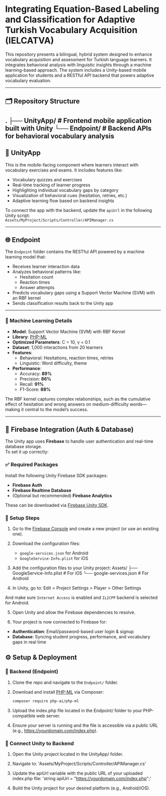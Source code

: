 # Integrating Equation-Based Labeling and Classification for Adaptive Turkish Vocabulary Acquisition (IELCATVA)
 
This repository presents a bilingual, hybrid system designed to enhance vocabulary acquisition and assessment for Turkish language learners. It integrates behavioral analysis with linguistic insights through a machine learning-based approach. The system includes a Unity-based mobile application for students and a RESTful API backend that powers adaptive vocabulary evaluation.

---

## 🗂 Repository Structure

.
├── UnityApp/   # Frontend mobile application built with Unity
└── Endpoint/   # Backend APIs for behavioral vocabulary analysis
---

## 📱 UnityApp

This is the mobile-facing component where learners interact with vocabulary exercises and exams. It includes features like:

- Vocabulary quizzes and exercises  
- Real-time tracking of learner progress  
- Highlighting individual vocabulary gaps by category  
- Visualization of behavioral cues (hesitation, retries, etc.)  
- Adaptive learning flow based on backend insights  

To connect the app with the backend, update the `apiUrl` in the following Unity script:  
`Assets/MyProject/Scripts/Controller/APIManager.cs`

---

## 🌐 Endpoint

The `Endpoint` folder contains the RESTful API powered by a machine learning model that:

- Receives learner interaction data
- Analyzes behavioral patterns like:
  - Hesitation count
  - Reaction times
  - Answer attempts
- Predicts vocabulary gaps using a Support Vector Machine (SVM) with an RBF kernel
- Sends classification results back to the Unity app

---

### 🧠 Machine Learning Details

- **Model**: Support Vector Machine (SVM) with RBF Kernel  
- **Library**: [PHP-ML](https://github.com/php-ai/php-ml)  
- **Optimized Parameters**: C = 10, γ = 0.1  
- **Dataset**: 1,000 interactions from 20 learners  
- **Features**: 
  - Behavioral: Hesitations, reaction times, retries  
  - Linguistic: Word difficulty, theme  
- **Performance**:
  - Accuracy: **89%**
  - Precision: **86%**
  - Recall: **91%**
  - F1-Score: **88%**

The RBF kernel captures complex relationships, such as the cumulative effect of hesitation and wrong answers on medium-difficulty words—making it central to the model’s success.

---


## 🔐 Firebase Integration (Auth & Database)

The Unity app uses **Firebase** to handle user authentication and real-time database storage.  
To set it up correctly:

### ✅ Required Packages

Install the following Unity Firebase SDK packages:

- **Firebase Auth**
- **Firebase Realtime Database**
- (Optional but recommended) **Firebase Analytics**

These can be downloaded via [Firebase Unity SDK](https://firebase.google.com/docs/unity/setup).

### 🔧 Setup Steps

1. Go to the [Firebase Console](https://console.firebase.google.com/) and create a new project (or use an existing one).

2. Download the configuration files:
   - `google-services.json` for Android
   - `GoogleService-Info.plist` for iOS

3. Add the configuration files to your Unity project:
Assets/ ├── GoogleService-Info.plist # For iOS └── google-services.json # For Android

4. In Unity, go to:
Edit > Project Settings > Player > Other Settings

And make sure `Internet Access` is enabled and `IL2CPP` backend is selected for Android.

5. Open Unity and allow the Firebase dependencies to resolve.

6. Your project is now connected to Firebase for:
- **Authentication**: Email/password-based user login & signup
- **Database**: Syncing student progress, performance, and vocabulary gaps in real time

## ⚙️ Setup & Deployment

### 🔧 Backend (Endpoint)

1. Clone the repo and navigate to the `Endpoint/` folder.

2. Download and install [PHP-ML](https://github.com/php-ai/php-ml) via Composer:
   ```bash
   composer require php-ai/php-ml
3. Upload the index.php file located in the Endpoint/ folder to your PHP-compatible web server.

4. Ensure your server is running and the file is accessible via a public URL (e.g., https://yourdomain.com/index.php).

### 🔗 Connect Unity to Backend
1. Open the Unity project located in the UnityApp/ folder.

2. Navigate to:
'Assets/MyProject/Scripts/Controller/APIManager.cs'

3. Update the apiUrl variable with the public URL of your uploaded index.php file:
'string apiUrl = "https://yourdomain.com/index.php";'

4. Build the Unity project for your desired platform (e.g., Android/iOS).




